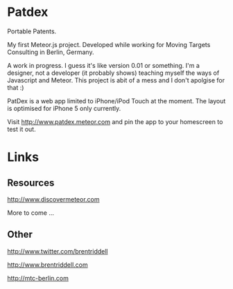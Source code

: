 # Patdex

Portable Patents.

My first Meteor.js project. Developed while working for Moving Targets Consulting in Berlin, Germany.

A work in progress. I guess it's like version 0.01 or something. I'm a designer, not a developer (it probably shows) teaching myself the ways of Javascript and Meteor. This project is abit of a mess and I don't apolgise for that :) 

PatDex is a web app limited to iPhone/iPod Touch at the moment. 
The layout is optimised for iPhone 5 only currently.

Visit http://www.patdex.meteor.com and pin the app to your homescreen to test it out.

# Links

## Resources

http://www.discovermeteor.com

More to come ...

## Other

http://www.twitter.com/brentriddell

http://www.brentriddell.com

http://mtc-berlin.com



